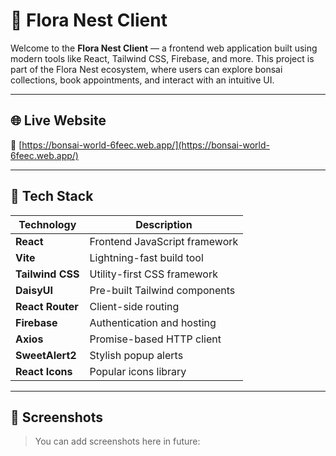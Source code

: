 # 🌿 Flora Nest Client

Welcome to the **Flora Nest Client** — a frontend web application built using modern tools like React, Tailwind CSS, Firebase, and more. This project is part of the Flora Nest ecosystem, where users can explore bonsai collections, book appointments, and interact with an intuitive UI.

---

## 🌐 Live Website

🔗 [https://bonsai-world-6feec.web.app/](https://bonsai-world-6feec.web.app/)

---

## 🚀 Tech Stack

| Technology      | Description                                  |
|-----------------|----------------------------------------------|
| **React**       | Frontend JavaScript framework                |
| **Vite**        | Lightning-fast build tool                    |
| **Tailwind CSS**| Utility-first CSS framework                  |
| **DaisyUI**     | Pre-built Tailwind components                |
| **React Router**| Client-side routing                          |
| **Firebase**    | Authentication and hosting                   |
| **Axios**       | Promise-based HTTP client                    |
| **SweetAlert2** | Stylish popup alerts                         |
| **React Icons** | Popular icons library                        |

---

## 📸 Screenshots

> You can add screenshots here in future:

